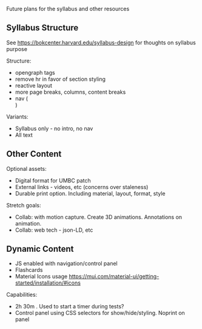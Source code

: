 Future plans for the syllabus and other resources


## Syllabus Structure
See https://bokcenter.harvard.edu/syllabus-design for thoughts on syllabus purpose

Structure:
- opengraph tags
- remove hr in favor of section styling
- reactive layout
- more page breaks, columns, content breaks
- nav (<nav>)

Variants:
- Syllabus only - no intro, no nav 
- All text

## Other Content

Optional assets:
- Digital format for UMBC patch
- External links - videos, etc (concerns over staleness)
- Durable print option. Including material, layout, format, style

Stretch goals:
- Collab: with motion capture. Create 3D animations. Annotations on animation.
- Collab: web tech - json-LD, etc


## Dynamic Content

- JS enabled with navigation/control panel
- Flashcards
- Material Icons usage https://mui.com/material-ui/getting-started/installation/#icons
 
Capabilities:
- <time datetime="PT2H30M">2h 30m</time> . Used to start a timer during tests?
- Control panel using CSS selectors for show/hide/styling. Noprint on panel

